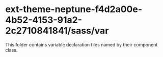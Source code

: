 # ext-theme-neptune-f4d2a00e-4b52-4153-91a2-2c2710841841/sass/var

This folder contains variable declaration files named by their component class.
